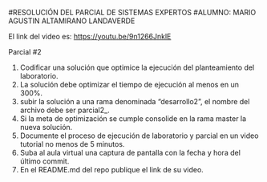 #RESOLUCIÓN DEL PARCIAL DE SISTEMAS EXPERTOS 
#ALUMNO: MARIO AGUSTIN ALTAMIRANO LANDAVERDE


El link del video es: https://youtu.be/9n1266JnklE


Parcial #2

1. Codificar una solución que optimice la ejecución del planteamiento del laboratorio.
2. La solución debe optimizar el tiempo de ejecución al menos en un 300%.
3. subir la solución a una rama denominada “desarrollo2”, el nombre del archivo debe ser
parcial2_<carnet>.<extension>
4. Si la meta de optimización se cumple consolide en la rama master la nueva solución.
5. Documente el proceso de ejecución de laboratorio y parcial en un video tutorial no menos
de 5 minutos.
6. Suba al aula virtual una captura de pantalla con la fecha y hora del último commit.
7. En el README.md del repo publique el link de su video.
